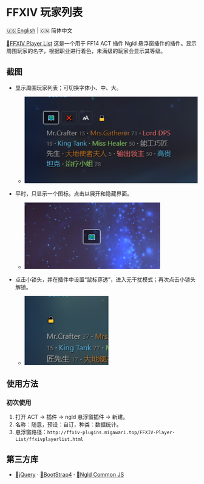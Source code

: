 # FFXIV 玩家列表

[🇺🇸 English](README.md) | 🇨🇳 简体中文

[🔗FFXIV Player List](https://ffxiv-plugins.github.io/FFXIV-Player-List/) 这是一个用于 FF14 ACT 插件 Ngld 悬浮窗插件的插件。显示周围玩家的名字，根据职业进行着色，未满级的玩家会显示其等级。

## 截图
* 显示周围玩家列表；可切换字体小、中、大。
    * ![screenshot-01](resources/screenshot-01.png)

* 平时，只显示一个图标。点击以展开和隐藏界面。
    * ![screenshot-02](resources/screenshot-02.png)

* 点击小锁头，并在插件中设置“鼠标穿透”，进入无干扰模式；再次点击小锁头解锁。
    * ![screenshot-03](resources/screenshot-03.png)

## 使用方法
### 初次使用
1. 打开 ACT → 插件 → ngld 悬浮窗插件 → 新建。
2. 名称：随意，预设：自订，种类：数据统计。
3. 悬浮窗路径：`http://ffxiv-plugins.migawari.top/FFXIV-Player-List/ffxivplayerlist.html`

## 第三方库
* [🔗jQuery](https://www.bootcdn.cn/jquery/) · [🔗BootStrap4](https://www.bootcdn.cn/twitter-bootstrap/) · [🔗Ngld Common JS](https://ngld.github.io/OverlayPlugin/assets/shared/common.min.js)
